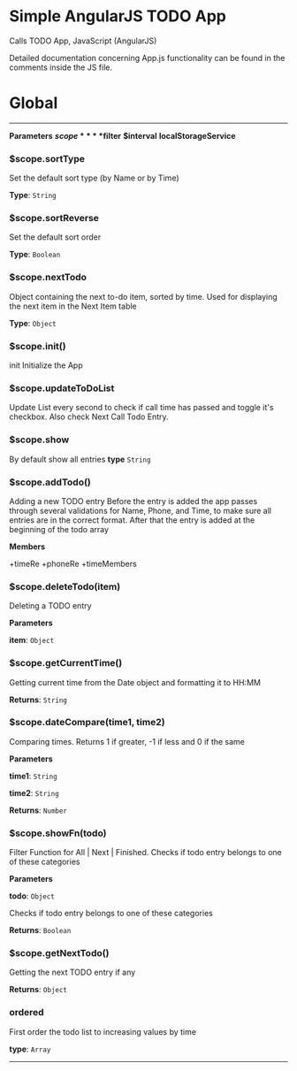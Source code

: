 # Simple AngularJS TODO App
Calls TODO App,
JavaScript (AngularJS)

Detailed documentation concerning App.js functionality can be found in the comments inside the JS file.

# Global

* * *
**Parameters**
**$scope**
**$filter**
**$interval**
**localStorageService**

### $scope.sortType

Set the default sort type (by Name or by Time)

**Type**: `String`

### $scope.sortReverse

Set the default sort order

**Type**: `Boolean`

### $scope.nextTodo

Object containing the next to-do item, sorted by time.
Used for displaying the next item in the Next Item table

**Type**: `Object`

### $scope.init()

init
Initialize the App

### $scope.updateToDoList

Update List every second to check if call time has passed and toggle it's checkbox.
Also check Next Call Todo Entry.

### $scope.show

By default show all entries
**type** `String`

### $scope.addTodo()

Adding a new TODO entry
Before the entry is added the app passes through several validations for Name, Phone, and Time, to make sure all entries are in the correct format.
After that the entry is added at the beginning of the todo array

**Members**

+timeRe
+phoneRe
+timeMembers

### $scope.deleteTodo(item)

Deleting a TODO entry

**Parameters**

**item**: `Object`



### $scope.getCurrentTime()

Getting current time from the Date object and formatting it to HH:MM

**Returns**: `String`


### $scope.dateCompare(time1, time2)

Comparing times. Returns 1 if greater, -1 if less and 0 if the same

**Parameters**

**time1**: `String`

**time2**: `String`

**Returns**: `Number`


### $scope.showFn(todo)

Filter Function for All | Next | Finished.
Checks if todo entry belongs to one of these categories

**Parameters**

**todo**: `Object`

Checks if todo entry belongs to one of these categories

**Returns**: `Boolean`


### $scope.getNextTodo()

Getting the next TODO entry if any

**Returns**: `Object`

### ordered

First order the todo list to increasing values by time

**type**: `Array`

* * *










